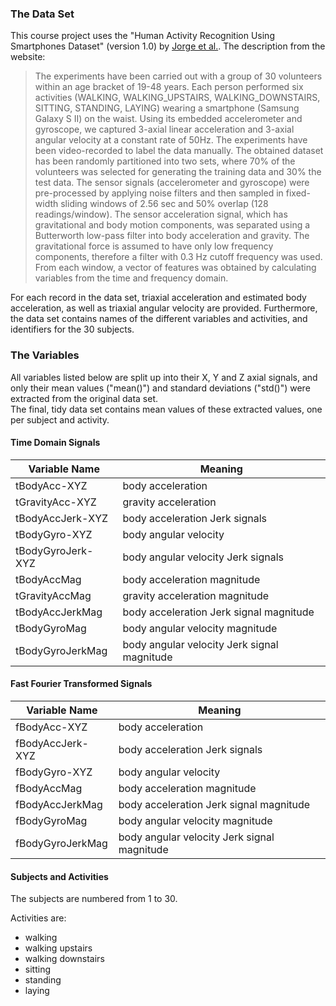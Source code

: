 ### The Data Set

This course project uses the "Human Activity Recognition Using Smartphones Dataset" (version 1.0) by [Jorge et al.](https://sites.google.com/site/smartlabunige/). The description from the website:

> The experiments have been carried out with a group of 30 volunteers within an age bracket of 19-48 years. Each person performed six activities (WALKING, WALKING_UPSTAIRS, WALKING_DOWNSTAIRS, SITTING, STANDING, LAYING) wearing a smartphone (Samsung Galaxy S II) on the waist. Using its embedded accelerometer and gyroscope, we captured 3-axial linear acceleration and 3-axial angular velocity at a constant rate of 50Hz. The experiments have been video-recorded to label the data manually. The obtained dataset has been randomly partitioned into two sets, where 70% of the volunteers was selected for generating the training data and 30% the test data. 
The sensor signals (accelerometer and gyroscope) were pre-processed by applying noise filters and then sampled in fixed-width sliding windows of 2.56 sec and 50% overlap (128 readings/window). The sensor acceleration signal, which has gravitational and body motion components, was separated using a Butterworth low-pass filter into body acceleration and gravity. The gravitational force is assumed to have only low frequency components, therefore a filter with 0.3 Hz cutoff frequency was used. From each window, a vector of features was obtained by calculating variables from the time and frequency domain.

For each record in the data set, triaxial acceleration and estimated body acceleration, as well as triaxial angular velocity are provided. Furthermore, the data set contains names of the different variables and activities, and identifiers for the 30 subjects.


### The Variables

All variables listed below are split up into their X, Y and Z axial signals, and only their mean values ("mean()") and standard deviations ("std()") were extracted from the original data set.  
The final, tidy data set contains mean values of these extracted values, one per subject and activity.

#### Time Domain Signals

Variable Name | Meaning
------------- | -------------  
tBodyAcc-XYZ      | body acceleration  
tGravityAcc-XYZ   | gravity acceleration  
tBodyAccJerk-XYZ  | body acceleration Jerk signals  
tBodyGyro-XYZ     | body angular velocity  
tBodyGyroJerk-XYZ | body angular velocity Jerk signals  
tBodyAccMag       | body acceleration magnitude  
tGravityAccMag    | gravity acceleration magnitude  
tBodyAccJerkMag   | body acceleration Jerk signal magnitude  
tBodyGyroMag      | body angular velocity magnitude  
tBodyGyroJerkMag  | body angular velocity Jerk signal magnitude  

#### Fast Fourier Transformed Signals

Variable Name | Meaning
------------- | -------------  
fBodyAcc-XYZ     | body acceleration  
fBodyAccJerk-XYZ | body acceleration Jerk signals  
fBodyGyro-XYZ    | body angular velocity  
fBodyAccMag      | body acceleration magnitude  
fBodyAccJerkMag  | body acceleration Jerk signal magnitude  
fBodyGyroMag     | body angular velocity magnitude  
fBodyGyroJerkMag | body angular velocity Jerk signal magnitude  

#### Subjects and Activities
The subjects are numbered from 1 to 30.

Activities are:

* walking
* walking upstairs
* walking downstairs
* sitting
* standing
* laying
